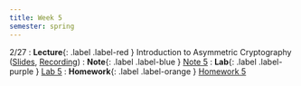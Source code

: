 ```yaml
---
title: Week 5
semester: spring
---
```


2/27
: **Lecture**{: .label .label-red } Introduction to Asymmetric Cryptography ([Slides](https://docs.google.com/presentation/d/14IZhsLJI2fEih1Lj1V-HRvbQGPXG8rwjv2pRN9imS1E/edit?usp=sharing), [Recording](https://drive.google.com/file/d/1Iz3u-QsriOYGUwSbNm29L7X8i0UXxQiY/view?usp=share_link))
: **Note**{: .label .label-blue } [Note 5](https://codebreakingatcal.org/assets/notes/note5.pdf)
: **Lab**{: .label .label-purple } [Lab 5](https://datahub.berkeley.edu/hub/user-redirect/git-pull?repo=https%3A%2F%2Fgithub.com%2FCodebreakingAtCal%2FCodebreakingLabs&urlpath=tree%2FCodebreakingLabs%2FLab5%2Flab05.ipynb&branch=master)
: **Homework**{: .label .label-orange } [Homework 5](https://codebreakingatcal.org/assets/homework/hw5.pdf)

